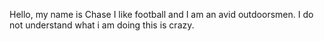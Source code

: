 Hello, my name is Chase I like football and I am an avid outdoorsmen. I do not understand what i am doing this is crazy.

